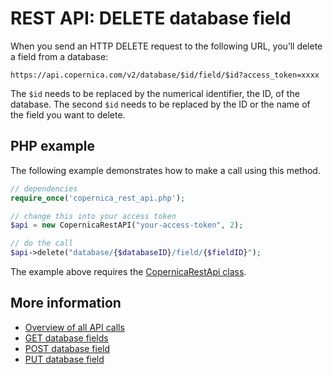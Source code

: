 # REST API: DELETE database field

When you send an HTTP DELETE request to the following URL, you’ll delete 
a field from a database:

`https://api.copernica.com/v2/database/$id/field/$id?access_token=xxxx`

The `$id` needs to be replaced by the numerical identifier, the ID, of the 
database. The second `$id` needs to be replaced by the ID or the name of the 
field you want to delete.

## PHP example

The following example demonstrates how to make a call using this method.

```php
// dependencies
require_once('copernica_rest_api.php');

// change this into your access token
$api = new CopernicaRestAPI("your-access-token", 2);

// do the call
$api->delete("database/{$databaseID}/field/{$fieldID}");
```

The example above requires the [CopernicaRestApi class](rest-php).

## More information

- [Overview of all API calls](rest-api)
- [GET database fields](rest-get-database-fields)
- [POST database field](rest-post-database-fields)
- [PUT database field](rest-put-database-field)
